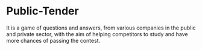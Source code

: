 # Public-Tender
It is a game of questions and answers, from various companies in the public and private sector, with the aim of helping competitors to study and have more chances of passing the contest.
